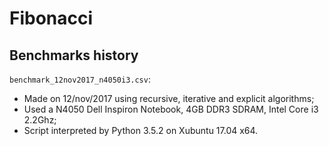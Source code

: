 # Fibonacci
## Benchmarks history

```benchmark_12nov2017_n4050i3.csv```:
- Made on 12/nov/2017 using recursive, iterative and explicit algorithms;
- Used a N4050 Dell Inspiron Notebook, 4GB DDR3 SDRAM, Intel Core i3 2.2Ghz;
- Script interpreted by Python 3.5.2 on Xubuntu 17.04 x64.
